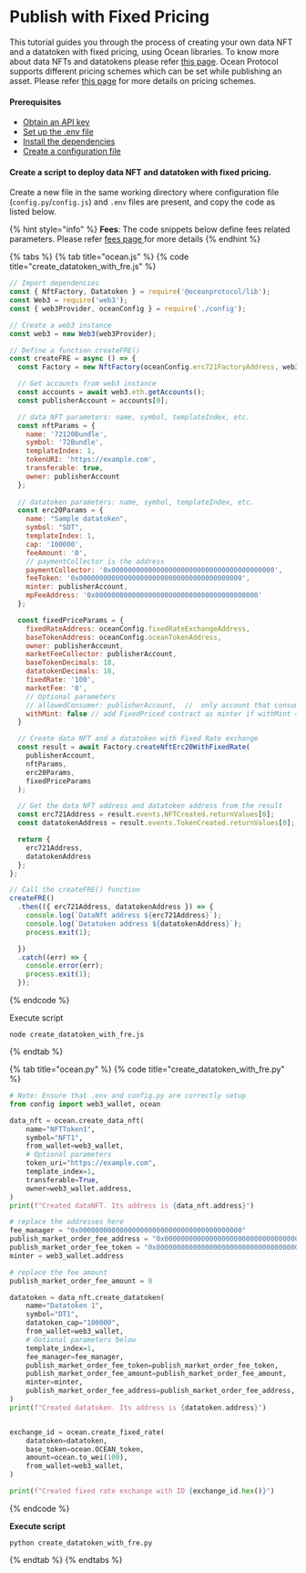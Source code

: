 # Publish with Fixed Pricing

This tutorial guides you through the process of creating your own data NFT and a datatoken with fixed pricing, using Ocean libraries. To know more about data NFTs and datatokens please refer [this page](../../core-concepts/datanft-and-datatoken.md). Ocean Protocol supports different pricing schemes which can be set while publishing an asset. Please refer [this page](../../core-concepts/asset-pricing.md) for more details on pricing schemes.

#### Prerequisites

* [Obtain an API key](configuration.md#obtaining-api-key-for-ethereum-node-provider)
* [Set up the .env file](configuration.md#create-a-.env-file)
* [Install the dependencies](configuration.md#setup-dependencies)
* [Create a configuration file](configuration.md#create-a-configuration-file)

#### Create a script to deploy data NFT and datatoken with fixed pricing.

Create a new file in the same working directory where configuration file (`config.py`/`config.js`) and `.env` files are present, and copy the code as listed below.

{% hint style="info" %}
**Fees**: The code snippets below define fees related parameters. Please refer [fees page ](../../core-concepts/fees.md)for more details
{% endhint %}

{% tabs %}
{% tab title="ocean.js" %}
{% code title="create_datatoken_with_fre.js" %}
```javascript
// Import dependencies
const { NftFactory, Datatoken } = require('@oceanprotocol/lib');
const Web3 = require('web3');
const { web3Provider, oceanConfig } = require('./config');

// Create a web3 instance
const web3 = new Web3(web3Provider);

// Define a function createFRE()
const createFRE = async () => {
  const Factory = new NftFactory(oceanConfig.erc721FactoryAddress, web3);

  // Get accounts from web3 instance
  const accounts = await web3.eth.getAccounts();
  const publisherAccount = accounts[0];

  // data NFT parameters: name, symbol, templateIndex, etc.
  const nftParams = {
    name: '72120Bundle',
    symbol: '72Bundle',
    templateIndex: 1,
    tokenURI: 'https://example.com',
    transferable: true,
    owner: publisherAccount
  };
  
  // datatoken parameters: name, symbol, templateIndex, etc.
  const erc20Params = {
    name: "Sample datatoken",
    symbol: "SDT",
    templateIndex: 1,
    cap: '100000',
    feeAmount: '0',
    // paymentCollector is the address
    paymentCollector: '0x0000000000000000000000000000000000000000',
    feeToken: '0x0000000000000000000000000000000000000000',
    minter: publisherAccount,
    mpFeeAddress: '0x0000000000000000000000000000000000000000'
  };

  const fixedPriceParams = {
    fixedRateAddress: oceanConfig.fixedRateExchangeAddress,
    baseTokenAddress: oceanConfig.oceanTokenAddress,
    owner: publisherAccount,
    marketFeeCollector: publisherAccount,
    baseTokenDecimals: 18,
    datatokenDecimals: 18,
    fixedRate: '100',
    marketFee: '0',
    // Optional parameters
    // allowedConsumer: publisherAccount,  //  only account that consume the exhchange
    withMint: false // add FixedPriced contract as minter if withMint == true
  }

  // Create data NFT and a datatoken with Fixed Rate exchange
  const result = await Factory.createNftErc20WithFixedRate(
    publisherAccount,
    nftParams,
    erc20Params,
    fixedPriceParams
  );

  // Get the data NFT address and datatoken address from the result
  const erc721Address = result.events.NFTCreated.returnValues[0];
  const datatokenAddress = result.events.TokenCreated.returnValues[0];

  return {
    erc721Address,
    datatokenAddress
  };
};

// Call the createFRE() function 
createFRE()
  .then(({ erc721Address, datatokenAddress }) => {
    console.log(`DataNft address ${erc721Address}`);
    console.log(`Datatoken address ${datatokenAddress}`);
    process.exit(1);

  })
  .catch((err) => {
    console.error(err);
    process.exit(1);
  });
```
{% endcode %}

Execute script

```
node create_datatoken_with_fre.js
```
{% endtab %}

{% tab title="ocean.py" %}
{% code title="create_datatoken_with_fre.py" %}
```python
# Note: Ensure that .env and config.py are correctly setup
from config import web3_wallet, ocean

data_nft = ocean.create_data_nft(
    name="NFTToken1",
    symbol="NFT1",
    from_wallet=web3_wallet,
    # Optional parameters
    token_uri="https://example.com",
    template_index=1,
    transferable=True,
    owner=web3_wallet.address,
)
print(f"Created dataNFT. Its address is {data_nft.address}")

# replace the addresses here
fee_manager = "0x0000000000000000000000000000000000000000"
publish_market_order_fee_address = "0x0000000000000000000000000000000000000000"
publish_market_order_fee_token = "0x0000000000000000000000000000000000000000"
minter = web3_wallet.address

# replace the fee amount
publish_market_order_fee_amount = 0

datatoken = data_nft.create_datatoken(
    name="Datatoken 1",
    symbol="DT1",
    datatoken_cap="100000",
    from_wallet=web3_wallet,
    # Ootional parameters below
    template_index=1,
    fee_manager=fee_manager,
    publish_market_order_fee_token=publish_market_order_fee_token,
    publish_market_order_fee_amount=publish_market_order_fee_amount,
    minter=minter,
    publish_market_order_fee_address=publish_market_order_fee_address,
)
print(f"Created datatoken. Its address is {datatoken.address}")


exchange_id = ocean.create_fixed_rate(
    datatoken=datatoken,
    base_token=ocean.OCEAN_token,
    amount=ocean.to_wei(100),
    from_wallet=web3_wallet,
)

print(f"Created fixed rate exchange with ID {exchange_id.hex()}")

```
{% endcode %}

**Execute script**

```
python create_datatoken_with_fre.py
```
{% endtab %}
{% endtabs %}
